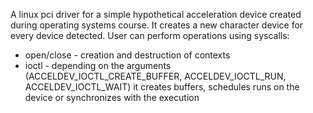 A linux pci driver for a simple hypothetical acceleration device created during
operating systems course. It creates a new character device for every device
detected. User can perform operations using syscalls:

 - open/close - creation and destruction of contexts
 - ioctl - depending on the arguments (ACCELDEV_IOCTL_CREATE_BUFFER,
   ACCELDEV_IOCTL_RUN, ACCELDEV_IOCTL_WAIT) it creates buffers, schedules runs
   on the device or synchronizes with the execution
